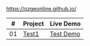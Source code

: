 https://ozgeonline.github.io/

<table>
  <thead>
    <tr>
      <th>#</th>
      <th class="head">Project</th>
      <th>Live Demo</th>
    </tr>
  </thead>
  <tbody>
    <tr>
      <td>01</td>
      <td><a href="#">Test1</a></td>
      <td><a href="https://github.com/">Test Demo</a></td>
    </tr>
  </tbody>
</table>
